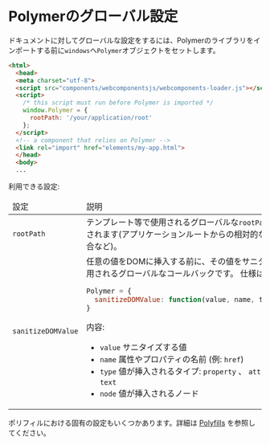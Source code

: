 # Polymerのグローバル設定

ドキュメントに対してグローバルな設定をするには、Polymerのライブラリをインポートする前に`windows`へ`Polymer`オブジェクトをセットします。

~~~html
<html>
  <head>
  <meta charset="utf-8">
  <script src="components/webcomponentsjs/webcomponents-loader.js"></script>
  <script>
    /* this script must run before Polymer is imported */
    window.Polymer = {
      rootPath: '/your/application/root'
    };
  </script>
  <!-- a component that relies on Polymer -->
  <link rel="import" href="elements/my-app.html">
  </head>
  <body>
  ...
~~~

利用できる設定:

<table>
<thead>
<tr>
  <td>
    設定
  </td>
  <td>
    説明
  </td>
</tr>
</thead>
<tbody>
  <tr>
    <td>
      <code>rootPath</code>
    </td>
    <td>
     テンプレート等で使用されるグローバルな<code>rootPath</code>プロパティが設定されます(アプリケーションルートからの相対的なURLを生成する場合など)。
    </td>
  </tr>
  <tr>
    <td>
      <code>sanitizeDOMValue</code>
    </td>
    <td>
    任意の値をDOMに挿入する前に、その値をサニタイズするために使用されるグローバルなコールバックです。
    仕様は次のとおりです。
          
```js
Polymer = {
  sanitizeDOMValue: function(value, name, type, node) { ... }
}
```

内容:

-   `value` サニタイズする値
-   `name` 属性やプロパティの名前 (例: `href`)
-   `type` 値が挿入されるタイプ: `property` 、 `attribute` もしくは `text`
-   `node` 値が挿入されるノード
    </td>
  </tr>
</tbody>
</table>

ポリフィルにおける固有の設定もいくつかあります。詳細は [Polyfills](../polyfills#settings) を参照してください。
